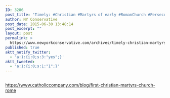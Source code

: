 ```yaml
---
ID: 3286
post_title: 'Timely: #Christian #Martyrs of early #RomanChurch #Persecution #Persecuted #ReligiousFreedom'
author: NY Conservative
post_date: 2015-06-30 13:48:14
post_excerpt: ""
layout: post
permalink: >
  https://www.newyorkconservative.com/archives/timely-christian-martyrs-of-early-romanchurch-persecution-persecuted-religiousfreedom/
published: true
aktt_notify_twitter:
  - 'a:1:{i:0;s:3:"yes";}'
aktt_tweeted:
  - 'a:1:{i:0;s:1:"1";}'
---
```

<p><img src="http://www.newyorkconservative.com/wp-content/uploads/2015/06/063015_1747_TimelyChris1.png" alt="" />
	</p><p><a href="https://www.catholiccompany.com/blog/first-christian-martyrs-church-rome">https://www.catholiccompany.com/blog/first-christian-martyrs-church-rome</a>
	</p>